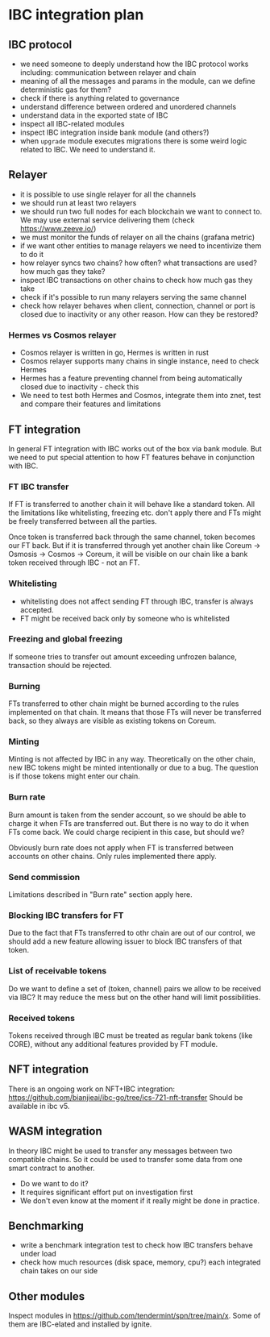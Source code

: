 # IBC integration plan

## IBC protocol
- we need someone to deeply understand how the IBC protocol works including: communication between relayer and chain
- meaning of all the messages and params in the module, can we define deterministic gas for them?
- check if there is anything related to governance
- understand difference between ordered and unordered channels
- understand data in the exported state of IBC
- inspect all IBC-related modules
- inspect IBC integration inside bank module (and others?)
- when `upgrade` module executes migrations there is some weird logic related to IBC. We need to understand it.

## Relayer
- it is possible to use single relayer for all the channels
- we should run at least two relayers
- we should run two full nodes for each blockchain we want to connect to. We may use external service delivering them (check https://www.zeeve.io/)
- we must monitor the funds of relayer on all the chains (grafana metric)
- if we want other entities to manage relayers we need to incentivize them to do it
- how relayer syncs two chains? how often? what transactions are used? how much gas they take?
- inspect IBC transactions on other chains to check how much gas they take
- check if it's possible to run many relayers serving the same channel
- check how relayer behaves when client, connection, channel or port is closed due to inactivity or any other reason. How can they be restored?
 
### Hermes vs Cosmos relayer
- Cosmos relayer is written in go, Hermes is written in rust
- Cosmos relayer supports many chains in single instance, need to check Hermes
- Hermes has a feature preventing channel from being automatically closed due to inactivity - check this
- We need to test both Hermes and Cosmos, integrate them into znet, test and compare their features and limitations

## FT integration

In general FT integration with IBC works out of the box via bank module. But we need to put special attention to how FT features behave in conjunction with IBC.

### FT IBC transfer
If FT is transferred to another chain it will behave like a standard token. All the limitations like whitelisting, freezing etc. don't apply there and FTs might be freely transferred between all the parties.

Once token is transferred back through the same channel, token becomes our FT back. But if it is transferred through yet another chain like Coreum -> Osmosis -> Cosmos -> Coreum, it will be visible on our chain like a bank token received through IBC - not an FT.

### Whitelisting
- whitelisting does not affect sending FT through IBC, transfer is always accepted.
- FT might be received back only by someone who is whitelisted

### Freezing and global freezing
If someone tries to transfer out amount exceeding unfrozen balance, transaction should be rejected.

### Burning
FTs transferred to other chain might be burned according to the rules implemented on that chain. It means that those FTs will never be transferred back, so they always are visible as existing tokens on Coreum.

### Minting
Minting is not affected by IBC in any way. Theoretically on the other chain, new IBC tokens might be minted intentionally or due to a bug. The question is if those tokens might enter our chain.

### Burn rate
Burn amount is taken from the sender account, so we should be able to charge it when FTs are transferred out. But there is no way to do it when FTs come back. We could charge recipient in this case, but should we?

Obviously burn rate does not apply when FT is transferred between accounts on other chains. Only rules implemented there apply.

### Send commission
Limitations described in "Burn rate" section apply here.

### Blocking IBC transfers for FT

Due to the fact that FTs transferred to othr chain are out of our control, we should add a new feature allowing issuer to block IBC transfers of that token.

### List of receivable tokens

Do we want to define a set of (token, channel) pairs we allow to be received via IBC?
It may reduce the mess but on the other hand will limit possibilities.

### Received tokens

Tokens received through IBC must be treated as regular bank tokens (like CORE), without any additional features provided by FT module.

## NFT integration

There is an ongoing work on NFT+IBC integration: https://github.com/bianjieai/ibc-go/tree/ics-721-nft-transfer
Should be available in ibc v5.

## WASM integration

In theory IBC might be used to transfer any messages between two compatible chains. So it could be used to transfer some data from one smart contract to another.

- Do we want to do it?
- It requires significant effort put on investigation first
- We don't even know at the moment if it really might be done in practice.

## Benchmarking
- write a benchmark integration test to check how IBC transfers behave under load
- check how much resources (disk space, memory, cpu?) each integrated chain takes on our side

## Other modules

Inspect modules in https://github.com/tendermint/spn/tree/main/x.
Some of them are IBC-elated and installed by ignite.
